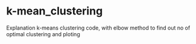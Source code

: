 # k-mean_clustering

Explanation k-means clustering code, with elbow method to find out no of optimal clustering and ploting
